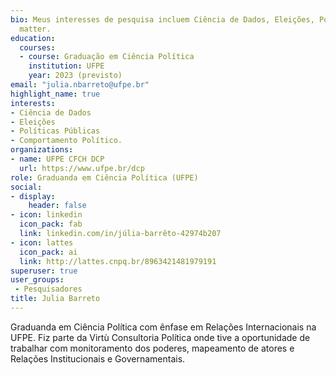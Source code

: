 ```yaml
---
bio: Meus interesses de pesquisa incluem Ciência de Dados, Eleições, Políticas Públicas e Comportamento Político. 
  matter.
education:
  courses:
  - course: Graduação em Ciência Política
    institution: UFPE
    year: 2023 (previsto)
email: "julia.nbarreto@ufpe.br"
highlight_name: true
interests:
- Ciência de Dados
- Eleições
- Políticas Públicas
- Comportamento Político. 
organizations:
- name: UFPE CFCH DCP
  url: https://www.ufpe.br/dcp
role: Graduanda em Ciência Política (UFPE)
social:
- display:
    header: false
- icon: linkedin
  icon_pack: fab
  link: linkedin.com/in/júlia-barrêto-42974b207
- icon: lattes
  icon_pack: ai
  link: http://lattes.cnpq.br/8963421481979191
superuser: true
user_groups:
 - Pesquisadores
title: Julia Barreto
---
```


Graduanda em Ciência Política com ênfase em Relações Internacionais na UFPE. Fiz parte da Virtù Consultoria Política onde tive a oportunidade de trabalhar com monitoramento dos poderes, mapeamento de atores e Relações Institucionais e Governamentais.

